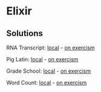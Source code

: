 
# Elixir

## Solutions

RNA Transcript: [local](./elixir/rna-transcription/lib/rna_transcription.ex) - [on exercism](https://exercism.io/tracks/elixir/exercises/rna-transcription/solutions/69aa76647b2b4f02a4f4c712f90694ce)

Pig Latin: [local](./elixir/pig-latin/lib/pig_latin.ex) - [on exercism](https://exercism.io/tracks/elixir/exercises/pig-latin/solutions/433adf1e7ccb4254ba0da1fa733a9ed4)

Grade School: [local](./elixir/grade-school/lib/school.ex) - [on exercism](https://exercism.io/tracks/elixir/exercises/grade-school/solutions/7da01fd17a5648979aa3dbd2f8863072)

Word Count: [local](elixir/word-count/lib/word_count.ex) - [on exercism](https://exercism.io/tracks/elixir/exercises/word-count/solutions/cfa4eea211fe4661bf09e8142f45f797)
